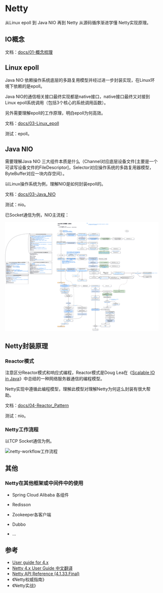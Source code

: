 # Netty

从Linux epoll 到 Java NIO 再到 Netty 从源码循序渐进学懂 Netty实现原理。



## IO概念

文档：[docs/01-概念梳理](docs/01-概念梳理.md)



## Linux epoll 

Java NIO 依赖操作系统底层的多路复用模型并经过进一步封装实现，在Linux环境下依赖的是epoll。

Java NIO的通信相关接口最终实现都是native接口，native接口最终又对接到Linux epoll系统调用（包括3个核心的系统调用函数）。

另外需要理解epoll的工作原理，明白epoll为何高效。

文档：[docs/03-Linux_epoll](docs/03-Linux_epoll.md)

测试：epoll。

 

## Java NIO

需要理解Java NIO 三大组件本质是什么（Channel对应底层设备文件[主要是一个可读写设备文件的FileDescriptor]，Selector对应操作系统的多路复用器模型，ByteBuffer对应一块内存空间）。

以Linux操作系统为例，理解NIO是如何封装epoll的。

文档：[docs/03-Java_NIO](docs/03-Java_NIO.md)

测试：nio。

已Socket通信为例，NIO主流程：

![java-nio-workflow-工作流程](graph/java-nio-workflow-工作流程.png)



## Netty封装原理

### Reactor模式

注意区分Reactor模式和响应式编程，Reactor模式是Doug Lea在《[Scalable IO in Java](https://gee.cs.oswego.edu/dl/cpjslides/nio.pdf)》中总结的一种网络服务器通信的编程模型。

Netty实现中遵循此编程模型，理解此模型对理解Netty为何这么封装有很大帮助。

文档：[docs/04-Reactor_Pattern](docs/04-Reactor_Pattern.md)

测试：nio。

### Netty工作流程

以TCP Socket通信为例。

![netty-workflow工作流程](graph/netty-workflow工作流程.png)



## 其他

 ### Netty在其他框架或中间件中的使用

+ Spring Cloud Alibaba 各组件
+ Redisson
+ Zookeeper各客户端
+ Dubbo

+ ...

## 参考

+ [User guide for 4.x](https://github.com/kwseeker/netty.git)
+ [Netty 4.x User Guide 中文翻译](https://waylau.gitbooks.io/netty-4-user-guide/)
+ [Netty API Reference (4.1.33.Final)](https://netty.io/4.1/api/index.html)
+ 《Netty权威指南》
+ 《Netty实战》